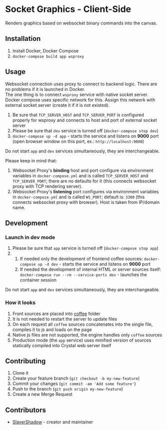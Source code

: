 # Socket Graphics - Client-Side

Renders graphics based on websocket binary commands into the canvas.

## Installation

1. Install Docker, Docker Compose
2. `docker-compose build app wsproxy`

## Usage

Websocket connection uses proxy to connect to backend logic. There are no problems if it is launched in Docker.<br/>
The one thing is to connect `wsproxy` service with native socket server. Docker compose uses specific network for this. Assign this network with external socket server (create it if it is not existed).

1. Be sure that `TCP_SERVER_HOST` and `TCP_SERVER_PORT` is configured properly for wsproxy and connects to host and port of external socket server
2. Please be sure that `dev` service is turned off (`docker-compose stop dev`)
3. `docker-compose up -d app` - starts the service and listens on **9000** port (open browser window on this port, ex.: `http://localhost:9000`)

Do not start `app` and `dev` services simultaneously, they are interchangeable.

Please keep in mind that:

1. Websocket Proxy's **binding** host and port configure via environment variables in `docker-compose.yml` and is called `TCP_SERVER_HOST` and `TCP_SERVER_PORT`; there are no defaults for it (this connects websocket proxy with TCP rendering server).
2. Websocket Proxy's **listening** port configures via environment variables in `docker-compose.yml` and is called `WS_PORT`; default is: `3300` (this connects websocket proxy with browser). Host is taken from IP/domain name.

## Development

### Launch in dev mode

1. Please be sure that `app` service is turned off (`docker-compose stop app`)
2.
   1. If needed only the development of frontend coffee sources: `docker-compose up -d dev` - starts the service and listens on **9000** port
   2. If needed the development of internal HTML or server sources itself: `docker-compose run --rm --service-ports dev` - launches the container session

Do not start `app` and `dev` services simultaneously, they are interchangeable.

### How it looks

1. Front sources are placed into [coffee](assets/scripts/coffee) folder
2. It is not needed to restart the server to update files
3. On each request all `coffee` sources concatenates into the single file, compiles it to js and loads on the page
4. Native js files are not supported, the engine handles only `coffee` sources
5. Production mode (the `app` service) uses minified version of sources statically compiled into Crystal web server itself

## Contributing

1. Clone it
2. Create your feature branch (`git checkout -b my-new-feature`)
3. Commit your changes (`git commit -am 'Add some feature'`)
4. Push to the branch (`git push origin my-new-feature`)
5. Create a new Merge Request

## Contributors

- [SlayerShadow](https://github.com/SlayerShadow) - creator and maintainer
